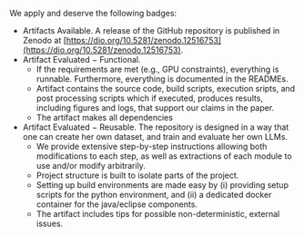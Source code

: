 
We apply and deserve the following badges:
* Artifacts Available. A release of the GitHub repository is published in Zenodo at [https://dio.org/10.5281/zenodo.12516753](https://dio.org/10.5281/zenodo.12516753).
* Artifact Evaluated − Functional. 
    * If the requirements are met (e.g., GPU constraints), everything is runnable. Furthermore, everything is documented in the READMEs.
    * Artifact contains the source code, build scripts, execution sripts, and post processing scripts which if executed, produces results, including figures and logs, that support our claims in the paper. 
    * The artifact makes all dependencies 
* Artifact Evaluated − Reusable. The repository is designed in a way that one can create her own dataset, and train and evaluate her own LLMs. 
    * We provide extensive step-by-step instructions allowing both modifications to each step, as well as extractions of each module to use and/or modify arbitrarily.
    * Project structure is built to isolate parts of the project. 
    * Setting up build environments are made easy by (i) providing setup scripts for the python environment, and (ii) a dedicated docker container for the java/eclipse components. 
    * The artifact includes tips for possible non-deterministic, external issues.
